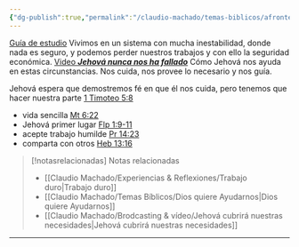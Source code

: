 ```yaml
---
{"dg-publish":true,"permalink":"/claudio-machado/temas-biblicos/afronte-los-problemas-economicos-con-la-ayuda-de-jehova/","title":"Afronte los problemas económicos con la ayuda de Jehová","tags":["Trabajo","principios","ayuda","video"]}
---
```


[Guía de estudio](https://wol.jw.org/es/wol/meetings/r4/lp-s/2025/19) 
Vivimos en un sistema con mucha inestabilidad, donde nada es seguro,  y podemos perder nuestros trabajos y con ello la seguridad económica. 
[Video **_Jehová nunca nos ha fallado_**](https://www.jw.org/finder?wtlocale=S&lank=pub-lffv_454_VIDEO)
Cómo Jehová nos ayuda en estas circunstancias. 
Nos cuida, nos provee lo necesario y nos guía.

Jehová espera que demostremos fé en que él nos cuida, pero tenemos que hacer nuestra parte [1 Timoteo 5:8](https://wol.jw.org/es/wol/bc/r4/lp-s/202025161/8/0)

- vida sencilla [Mt 6:22](https://wol.jw.org/es/wol/bc/r4/lp-s/202025161/9/0)
- Jehová primer lugar [Flp 1:9-11](https://wol.jw.org/es/wol/bc/r4/lp-s/202025161/10/0)
- acepte trabajo humilde [Pr 14:23](https://wol.jw.org/es/wol/bc/r4/lp-s/202025161/11/0)
- comparta con otros [Heb 13:16](https://wol.jw.org/es/wol/b/r4/lp-s/nwtsty/58/13#v=58:13:16) 



> [!notasrelacionadas] Notas relacionadas
> - [[Claudio Machado/Experiencias & Reflexiones/Trabajo duro\|Trabajo duro]]
> - [[Claudio Machado/Temas Bíblicos/Dios quiere Ayudarnos\|Dios quiere Ayudarnos]]
> - [[Claudio Machado/Brodcasting & vídeo/Jehová cubrirá nuestras necesidades\|Jehová cubrirá nuestras necesidades]]



---

